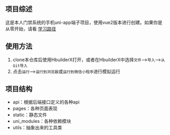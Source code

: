 ## 项目综述

这是本人门禁系统的手机uni-app端子项目，使用vue2版本进行创建。如果你是从零开始，请看 [学习路径](https://github.com/Sand-van/Gate_system_backEnd/blob/master/学习路径.md)

## 使用方法

1. clone本仓库后使用HbuilderX打开，或者在HbuilderX中选择`文件`-->`导入`-->`从Git导入`
2. 点击`运行`-->`运行到浏览器`或`运行到微信小程序`进行模拟运行

## 项目结构

- api：根据后端接口定义的各种api
- pages：各种页面表现
- static：静态文件
- uni_modules：各种依赖模块
- utils：抽象出来的工具类
